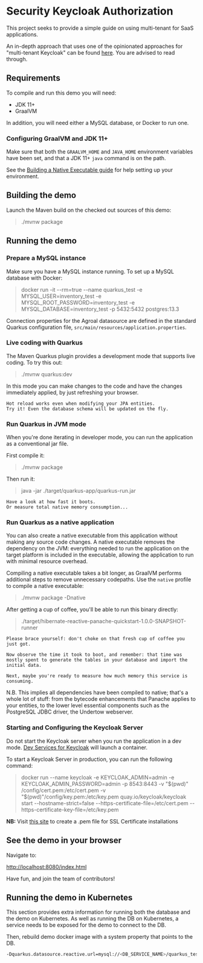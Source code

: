 # Security Keycloak Authorization

This project seeks to provide a simple guide on using multi-tenant for SaaS applications.

An in-depth approach that uses one of the opinionated approaches for "multi-tenant Keycloak" can be
found [here](https://github.com/p2-inc/keycloak-orgs). You are advised to read through.

## Requirements

To compile and run this demo you will need:

- JDK 11+
- GraalVM

In addition, you will need either a MySQL database, or Docker to run one.

### Configuring GraalVM and JDK 11+

Make sure that both the `GRAALVM_HOME` and `JAVA_HOME` environment variables have
been set, and that a JDK 11+ `java` command is on the path.

See the [Building a Native Executable guide](https://quarkus.io/guides/building-native-image)
for help setting up your environment.

## Building the demo

Launch the Maven build on the checked out sources of this demo:

> ./mvnw package

## Running the demo

### Prepare a MySQL instance

Make sure you have a MySQL instance running. To set up a MySQL database with Docker:

> docker run -it --rm=true --name quarkus_test -e MYSQL_USER=inventory_test -e MYSQL_ROOT_PASSWORD=inventory_test
> -e
> MYSQL_DATABASE=inventory_test -p 5432:5432 postgres:13.3

Connection properties for the Agroal datasource are defined in the standard Quarkus configuration file,
`src/main/resources/application.properties`.

### Live coding with Quarkus

The Maven Quarkus plugin provides a development mode that supports
live coding. To try this out:

> ./mvnw quarkus:dev

In this mode you can make changes to the code and have the changes immediately applied, by just refreshing your
browser.

    Hot reload works even when modifying your JPA entities.
    Try it! Even the database schema will be updated on the fly.

### Run Quarkus in JVM mode

When you're done iterating in developer mode, you can run the application as a
conventional jar file.

First compile it:

> ./mvnw package

Then run it:

> java -jar ./target/quarkus-app/quarkus-run.jar

    Have a look at how fast it boots.
    Or measure total native memory consumption...

### Run Quarkus as a native application

You can also create a native executable from this application without making any
source code changes. A native executable removes the dependency on the JVM:
everything needed to run the application on the target platform is included in
the executable, allowing the application to run with minimal resource overhead.

Compiling a native executable takes a bit longer, as GraalVM performs additional
steps to remove unnecessary codepaths. Use the  `native` profile to compile a
native executable:

> ./mvnw package -Dnative

After getting a cup of coffee, you'll be able to run this binary directly:

> ./target/hibernate-reactive-panache-quickstart-1.0.0-SNAPSHOT-runner

    Please brace yourself: don't choke on that fresh cup of coffee you just got.
    
    Now observe the time it took to boot, and remember: that time was mostly spent to generate the tables in your database and import the initial data.
    
    Next, maybe you're ready to measure how much memory this service is consuming.

N.B. This implies all dependencies have been compiled to native;
that's a whole lot of stuff: from the bytecode enhancements that Panache
applies to your entities, to the lower level essential components such as the PostgreSQL JDBC driver, the Undertow
webserver.

### Starting and Configuring the Keycloak Server

Do not start the Keycloak server when you run the application in a dev
mode. [Dev Services for Keycloak](https://quarkus.io/guides/security-keycloak-authorization#keycloak-dev-mode) will
launch a container.

To start a Keycloak Server in production, you can run the following command:
> docker run --name keycloak -e KEYCLOAK_ADMIN=admin -e KEYCLOAK_ADMIN_PASSWORD=admin -p 8543:8443 -v "$(pwd)"
> /config/cert.pem:/etc/cert.pem -v "$(pwd)"/config/key.pem:/etc/key.pem quay.io/keycloak/keycloak start
> --hostname-strict=false --https-certificate-file=/etc/cert.pem --https-certificate-key-file=/etc/key.pem

**NB:** Visit [this site](https://www.suse.com/support/kb/doc/?id=000018152) to create a .pem file for SSL
Certificate
installations

## See the demo in your browser

Navigate to:

<http://localhost:8080/index.html>

Have fun, and join the team of contributors!

## Running the demo in Kubernetes

This section provides extra information for running both the database and the demo on Kubernetes.
As well as running the DB on Kubernetes, a service needs to be exposed for the demo to connect to the DB.

Then, rebuild demo docker image with a system property that points to the DB.

```bash
-Dquarkus.datasource.reactive.url=mysql://<DB_SERVICE_NAME>/quarkus_test
```
